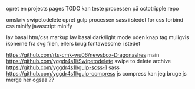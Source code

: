 opret en projects pages TODO
  kan teste processen på octotripple repo

omskriv swipetodelete
opret gulp processen
  sass i stedet for css
  forbind
    css minify
    javascript minify

lav basal htm/css markup
lav basal dark/light mode uden knap
tag muligvis ikonerne fra svg filen, ellers brug fontawesome i stedet


https://github.com/rts-cmk-wu06/newsbox-Dragonashes
  main
https://github.com/yggdr4s1l/Swipetodelete
  swipe to delete
  archive
https://github.com/yggdr4s1l/gulp-scss-1
  sass
https://github.com/yggdr4s1l/gulp-compress
  js compress
  kan jeg bruge js merge her ogsaa ??